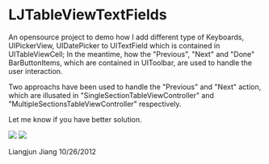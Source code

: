 LJTableViewTextFields
=====================

An opensource project to demo how I add different type of Keyboards, UIPickerView, UIDatePicker to UITextField which is contained in UITableViewCell; In the meantime, how the "Previous", "Next" and "Done" BarButtonItems, which are contained in UIToolbar, are used to handle the user interaction.

Two approachs have been used to handle the "Previous" and "Next" action, which are illusated in "SingleSectionTableViewController" and "MultipleSectionsTableViewController" respectively. 

Let me know if you have better solution.

<img src="http://ljsportapps.com/11051.png">
<img src="http://ljsportapps.com/11052.png">

Liangjun Jiang
10/26/2012
